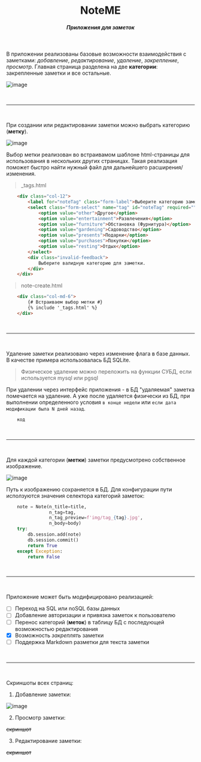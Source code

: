 <h1 align="center">NoteME</h1>
<h5 align="center">Приложения для заметок</h5>
</br>

В приложении реализованы базовые возможности взаимодействия с заметками: _добавление_, _редактирование_, _удаление_, _закрепление_, _просмотр_.
Главная страница разделена на две **категории**: закрепленные заметки и все остальные.

![image](https://user-images.githubusercontent.com/47382305/167486706-d53d41de-ceea-4cf4-bb66-0508baa87114.png)

</br>

---

</br>

При создании или редактировании заметки можно выбрать категорию (**метку**).

![image](https://user-images.githubusercontent.com/47382305/167487725-60e26749-e70a-497b-b537-54af5c1a7d3d.png)

Выбор метки реализован во встраивамом шаблоне html-страницы для использования в нескольких других страницах. Такая реализация поможет быстро найти нужный файл для дальнейшего расширения/изменения.

> _tags.html

```html
    <div class="col-12">
        <label for="noteTag" class="form-label">Выберите категорию заметки <b>(метку)</b></label>
        <select class="form-select" name="tag" id="noteTag" required="">
            <option value="other">Другое</option>
            <option value="entertainment">Развлечения</option>
            <option value="furniture">Обстановка (Фурнитура)</option>
            <option value="gardening">Садоводство</option>
            <option value="presents">Подарки</option>
            <option value="purchases">Покупки</option>
            <option value="resting">Отдых</option>
        </select>
        <div class="invalid-feedback">
            Выберите валидную категорию для заметки.
        </div>
    </div>
```

> note-create.html

```html
    <div class="col-md-6">
        {# Встраиваем выбор метки #}
        {% include '_tags.html' %}
    </div>
```

</br>

---

</br>

Удаление заметки реализовано через изменение флага в базе данных. В качестве примера использовалась БД SQLite.
> Физическое удаление можно переложить на функции СУБД, если используется mysql или pgsql

При удалении через интерфейс приложения - в БД "удаляемая" заметка помечается на удаление. А уже после удаляется физически из БД, при выполнении определенного условия `в конце недели` или `если дата модификации была N дней назад`.

```python
    код
```

</br>

---

</br>

Для каждой категории (**метки**) заметки предусмотрено собственное изображение.

![image](https://user-images.githubusercontent.com/47382305/167489409-d7aacec0-7f18-40d0-92f0-da8869b35581.png)

Путь к изображению сохраняется в БД. Для конфигурации пути исползуются значения селектора категорий заметок:

```python
    note = Note(n_title=title,
                n_tag=tag,
                n_tag_preview=f'img/tag_{tag}.jpg',
                n_body=body)
    try:
        db.session.add(note)
        db.session.commit()
        return True
    except Exception:
        return False
```

</br>

---

</br>

Приложение может быть модифицировано реализацией:
- [ ] Переход на SQL или noSQL базы данных
- [ ] Добавление авторизации и привязка заметок к пользователю
- [ ] Перенос категорий (**меток**) в таблицу БД с последующей возможностью редактирования
- [X] Возможность _закреплять_ заметки
- [ ] Поддержка Markdown разметки для текста заметки

</br>

---

</br>

Скриншоты всех страниц:

1. Добавление заметки:

![image](https://user-images.githubusercontent.com/47382305/167490840-07490e16-658b-42d2-92b7-f0ab5c91f22e.png)

2. Просмотр заметки:

~~скриншот~~

3. Редактирование заметки:

~~скриншот~~
